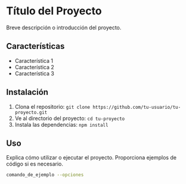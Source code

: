# Título del Proyecto

Breve descripción o introducción del proyecto.

## Características

- Característica 1
- Característica 2
- Característica 3

## Instalación

1. Clona el repositorio: `git clone https://github.com/tu-usuario/tu-proyecto.git`
2. Ve al directorio del proyecto: `cd tu-proyecto`
3. Instala las dependencias: `npm install`

## Uso

Explica cómo utilizar o ejecutar el proyecto. Proporciona ejemplos de código si es necesario.

```bash
comando_de_ejemplo --opciones
